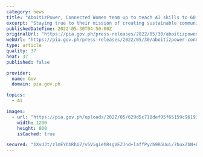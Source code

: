```yaml
---
category: news
title: "AboitizPower, Connected Women team up to teach AI skills to 60 Cebuanas"
excerpt: "Staying true to their mission of creating sustainable communities and in celebration of Women’s Month, AboitizPower has partnered with Connected Women to train 60 women from Toledo City in Cebu on artificial intelligence data annotation and other important computer skills to get them ready for the future of work."
publishedDateTime: 2022-05-30T04:50:00Z
originalUrl: "https://pia.gov.ph/press-releases/2022/05/30/aboitizpower-connected-women-team-up-to-teach-ai-skills-to-60-cebuanas"
webUrl: "https://pia.gov.ph/press-releases/2022/05/30/aboitizpower-connected-women-team-up-to-teach-ai-skills-to-60-cebuanas"
type: article
quality: 37
heat: 37
published: false

provider:
  name: Gov
  domain: pia.gov.ph

topics:
  - AI

images:
  - url: "https://pia.gov.ph/uploads/2022/05/629d5c718def95f65159c961938ef765-800-1200.jpg"
    width: 1200
    height: 800
    isCached: true

secured: "1XvUJt/zlmEYbbRhU7/v5VigiehRsgVEZJnd+laffPycb9RGUui/7buxZbN+B8JuVoC8R6vu7YMhwA3T6rAMwtCFlR1ZvHWek8EpvsA6UdxaMGJoDj0Xz4FBjJjzoOtYiKDJ5Pw4HwCZDrz5zkDf+y39k6+UJo3r0+112PEJl9ZKWv2fy/jLS/9rfXzQBqVCDONl7oUMAfAfGJbr3YopA0UiXhHrstvJ3anYE1C1zWOMR5TbJo0/9A3Za6tCxEjvM3294JTh+TIViyKwmBM1p4WHVBxTrdEdIIZLHsPWI7R0gKzhWlOUtNdTWnwETuHzXct2yHu8F9mgEXYR9I8z4VhcyZcXfEcRoSZwwgLIoh4=;npBVev9rXqKm2QmdCzlAdw=="
---
```


